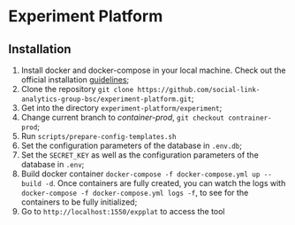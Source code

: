 # Experiment Platform

## Installation

1. Install docker and docker-compose in your local machine. Check out the official installation [guidelines](https://docs.docker.com/install);
2. Clone the repository `git clone https://github.com/social-link-analytics-group-bsc/experiment-platform.git`;
3. Get into the directory `experiment-platform/experiment`;
4. Change current branch to *container-prod*, `git checkout contrainer-prod`;
5. Run `scripts/prepare-config-templates.sh`
6. Set the configuration parameters of the database in `.env.db`;
7. Set the `SECRET_KEY` as well as the configuration parameters of the database in `.env`;
8. Build docker container `docker-compose -f docker-compose.yml up --build -d`. Once containers are fully created, you can watch the logs with `docker-compose -f docker-compose.yml logs -f`, to see for the containers to be fully initialized;
9. Go to `http://localhost:1550/expplat` to access the tool